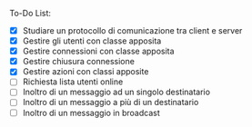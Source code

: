 To-Do List:
- [x] Studiare un protocollo di comunicazione tra client e server
- [x] Gestire gli utenti con classe apposita
- [x] Gestire connessioni con classe apposita
- [x] Gestire chiusura connessione
- [x] Gestire azioni con classi apposite
- [ ] Richiesta lista utenti online
- [ ] Inoltro di un messaggio ad un singolo destinatario
- [ ] Inoltro di un messaggio a più di un destinatario
- [ ] Inoltro di un messaggio in broadcast